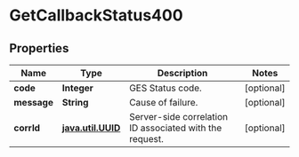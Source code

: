 # GetCallbackStatus400

## Properties
Name | Type | Description | Notes
------------ | ------------- | ------------- | -------------
**code** | **Integer** | GES Status code. |  [optional]
**message** | **String** | Cause of failure. |  [optional]
**corrId** | [**java.util.UUID**](java.util.UUID.md) | Server-side correlation ID associated with the request. |  [optional]
